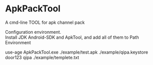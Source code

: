 # ApkPackTool
A cmd-line TOOL for apk channel pack

Configuration environment.  
Install JDK Android-SDK and ApkTool, and add all of them to Path Environment

use-age ApkPackTool.exe ./example/test.apk ./example/qipa.keystore door123 qipa ./example/templete.txt



